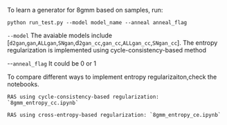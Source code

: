To learn a generator for 8gmm based on samples, run:

`
python run_test.py --model model_name --anneal anneal_flag
`

`--model` The avaiable models include [`d2gan`,`gan`,`ALLgan`,`SNgan`,d`2gan_cc`,`gan_cc`,`ALLgan_cc`,`SNgan_cc`]. The entropy regularization is implemented using cycle-consistency-based method

--`anneal_flag` It could be 0 or 1

To compare different ways to implement entropy regularizaiton,check the notebooks.
    
    RAS using cycle-consistency-based regularization: `8gmm_entropy_cc.ipynb`
    
    RAS using cross-entropy-based regularization: `8gmm_entropy_ce.ipynb`
